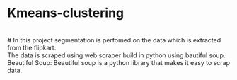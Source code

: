 # Kmeans-clustering
<br>
# In this project segmentation is perfomed on the data which is extracted from the flipkart.
<br>
The data is scraped using web scraper build in python using bautiful soup.
<br>
Beautiful Soup: Beautiful soup is a python library that makes it easy to scrap data.
